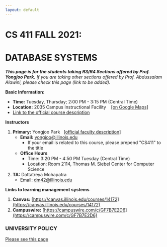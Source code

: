 ```yaml
---
layout: default
---
```



# **CS 411 FALL 2021:**  
# **DATABASE SYSTEMS**


***This page is for the students taking R3/R4 Sections offered by Prof. Yongjoo Park.***
*If you are taking other sections offered by Prof. Abdussalam Alawini, please check this page (link to be added).*


<div class="extra-row-spacer"></div>

**Basic Information:**

- **Time:** Tuesday, Thursday;  2:00 PM - 3:15 PM (Central Time)
- **Location:** 2035 Campus Instructional Facility &nbsp;&nbsp; [[on Google Maps]](https://www.google.com/maps/place/Campus+Instructional+Facility/@40.1124436,-88.2305359,17z/data=!4m8!1m2!2m1!1s2035+Campus+Instructional+Facility!3m4!1s0x0:0xe67002a644efa20f!8m2!3d40.1124436!4d-88.2283419)  
- [Link to the official course description](https://cs.illinois.edu/academics/courses/CS411)



**Instructors**

1. **Primary:** Yongjoo Park &nbsp;&nbsp;[[official faculty description]](https://cs.illinois.edu/about/people/all-faculty/yongjoo)
   * **Email:** yongjoo@illinois.edu  
      - If your email is related to this course, please prepend "CS411" to the title
   * **Office Hours**
      - Time: 3:20 PM - 4:50 PM Tuesday (Central Time)
      - Location: Room 2114, Thomas M. Siebel Center for Computer Science
2. **TA:** Dattatreya Mohapatra
   * Email: dm42@illinois.edu


**Links to learning management systems**
1. **Canvas:** [https://canvas.illinois.edu/courses/14172](https://canvas.illinois.edu/courses/14172)
1. **Campuswire:** [https://campuswire.com/c/GF7B7E2D6](https://campuswire.com/c/GF7B7E2D6)



<div class="extra-row-spacer"></div>

### **UNIVERSITY POLICY**

[Please see this page](./univ_policy)
